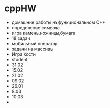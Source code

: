 # cppHW
- домашние работы на функциональном C++
- oпределение символа
- игра камень,ножницы,бумага
- 18 задач
- мобильный оператор
- задачи на массивы
- Игра кости
- student
- 31.02
- 15.02
- 21.02
- 09.02
- 26.01
- 8.03
- 10.03
- 
